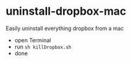 # uninstall-dropbox-mac
Easily uninstall everything dropbox from a mac

- open Terminal
- run ```sh killDropbox.sh```
- done
